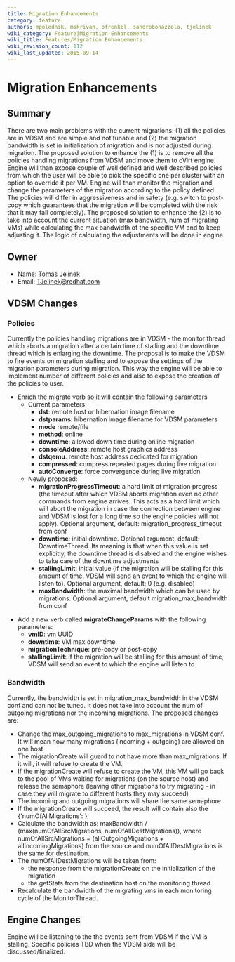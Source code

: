 ```yaml
---
title: Migration Enhancements
category: feature
authors: mpolednik, mskrivan, ofrenkel, sandrobonazzola, tjelinek
wiki_category: Feature|Migration Enhancements
wiki_title: Features/Migration Enhancements
wiki_revision_count: 112
wiki_last_updated: 2015-09-14
---
```


# Migration Enhancements

## Summary

There are two main problems with the current migrations: (1) all the policies are in VDSM and are simple and not tunable and (2) the migration bandwidth is set in initialization of migration and is not adjusted during migration. The proposed solution to enhance the (1) is to remove all the policies handling migrations from VDSM and move them to oVirt engine. Engine will than expose couple of well defined and well described policies from which the user will be able to pick the specific one per cluster with an option to override it per VM. Engine will than monitor the migration and change the parameters of the migration according to the policy defined. The policies will differ in aggressiveness and in safety (e.g. switch to post-copy which guarantees that the migration will be completed with the risk that it may fail completely). The proposed solution to enhance the (2) is to take into account the current situation (max bandwidth, num of migrating VMs) while calculating the max bandwidth of the specific VM and to keep adjusting it. The logic of calculating the adjustments will be done in engine.

## Owner

*   Name: [Tomas Jelinek](User:TJelinek)
*   Email: <TJelinek@redhat.com>

## VDSM Changes

### Policies

Currently the policies handling migrations are in VDSM - the monitor thread which aborts a migration after a certain time of stalling and the downtime thread which is enlarging the downtime. The proposal is to make the VDSM to fire events on migration stalling and to expose the settings of the migration parameters during migration. This way the engine will be able to implement number of different policies and also to expose the creation of the policies to user.

*   Enrich the migrate verb so it will contain the following parameters
    -   Current parameters:
        -   **dst**: remote host or hibernation image filename
        -   **dstparams**: hibernation image filename for VDSM parameters
        -   **mode** remote/file
        -   **method**: online
        -   **downtime**: allowed down time during online migration
        -   **consoleAddress**: remote host graphics address
        -   **dstqemu**: remote host address dedicated for migration
        -   **compressed**: compress repeated pages during live migration
        -   **autoConverge**: force convergence during live migration
    -   Newly proposed:
        -   **migrationProgressTimeout**: a hard limit of migration progress (the timeout after which VDSM aborts migration even no other commands from engine arrives. This acts as a hard limit which will abort the migration in case the connection between engine and VDSM is lost for a long time so the engine policies will not apply). Optional argument, default: migration_progress_timeout from conf
        -   **downtime**: initial downtime. Optional argument, default: DowntimeThread. Its meaning is that when this value is set explicitly, the downtime thread is disabled and the engine wishes to take care of the downtime adjustments
        -   **stallingLimit**: initial value (if the migration will be stalling for this amount of time, VDSM will send an event to which the engine will listen to). Optional argument, default: 0 (e.g. disabled)
        -   **maxBandwidth**: the maximal bandwidth which can be used by migrations. Optional argument, default migration_max_bandwidth from conf

<!-- -->

*   Add a new verb called **migrateChangeParams** with the following parameters:
    -   **vmID**: vm UUID
    -   **downtime**: VM max downtime
    -   **migrationTechnique**: pre-copy or post-copy
    -   **stallingLimit**: if the migration will be stalling for this amount of time, VDSM will send an event to which the engine will listen to

### Bandwidth

Currently, the bandwidth is set in migration_max_bandwidth in the VDSM conf and can not be tuned. It does not take into account the num of outgoing migrations nor the incoming migrations. The proposed changes are:

*   Change the max_outgoing_migrations to max_migrations in VDSM conf. It will mean how many migrations (incoming + outgoing) are allowed on one host
*   The migrationCreate will guard to not have more than max_migrations. If it will, it will refuse to create the VM.
*   If the migrationCreate will refuse to create the VM, this VM will go back to the pool of VMs waiting for migrations (on the source host) and release the semaphore (leaving other migrations to try migrating - in case they will migrate to different hosts they may succeed)
*   The incoming and outgoing migrations will share the same semaphore
*   If the migrationCreate will succeed, the result will contain also the {'numOfAllMigrations': <number>}
*   Calculate the bandwidth as: maxBandwidth / (max(numOfAllSrcMigrations, numOfAllDestMigrations)), where numOfAllSrcMigrations = (allOutgoingMigrations + allIncomingMigrations) from the source and numOfAllDestMigrations is the same for destination.
*   The numOfAllDestMigrations will be taken from:
    -   the response from the migrationCreate on the initialization of the migration
    -   the getStats from the destination host on the monitoring thread
*   Recalculate the bandwidth of the migrating vms in each monitoring cycle of the MonitorThread.

## Engine Changes

Engine will be listening to the the events sent from VDSM if the VM is stalling. Specific policies TBD when the VDSM side will be discussed/finalized.
